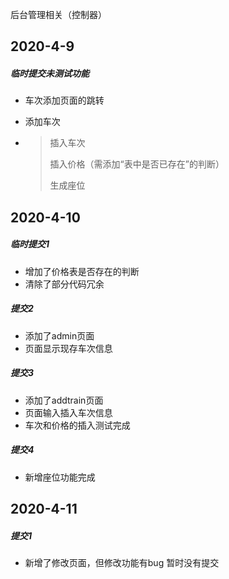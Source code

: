 后台管理相关（控制器）

## 2020-4-9

##### 临时提交未测试功能

- 车次添加页面的跳转

- 添加车次

- > 插入车次
  >
  > 插入价格（需添加“表中是否已存在”的判断）
  >
  > 生成座位

## 2020-4-10

##### 临时提交1

- 增加了价格表是否存在的判断
- 清除了部分代码冗余

##### 提交2

* 添加了admin页面
* 页面显示现存车次信息

##### 提交3

* 添加了addtrain页面
* 页面输入插入车次信息
* 车次和价格的插入测试完成

##### 提交4

* 新增座位功能完成

## 2020-4-11

##### 提交1

* 新增了修改页面，但修改功能有bug 暂时没有提交